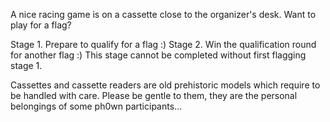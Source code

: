 A nice racing game is on a cassette close to the organizer's desk. Want to play for a flag?

Stage 1. Prepare to qualify for a flag :)
Stage 2. Win the qualification round for another flag :) This stage cannot be completed without first flagging stage 1.

Cassettes and cassette readers are old prehistoric models which require to be handled with care. Please be gentle to them, they are the personal belongings of some ph0wn participants...
